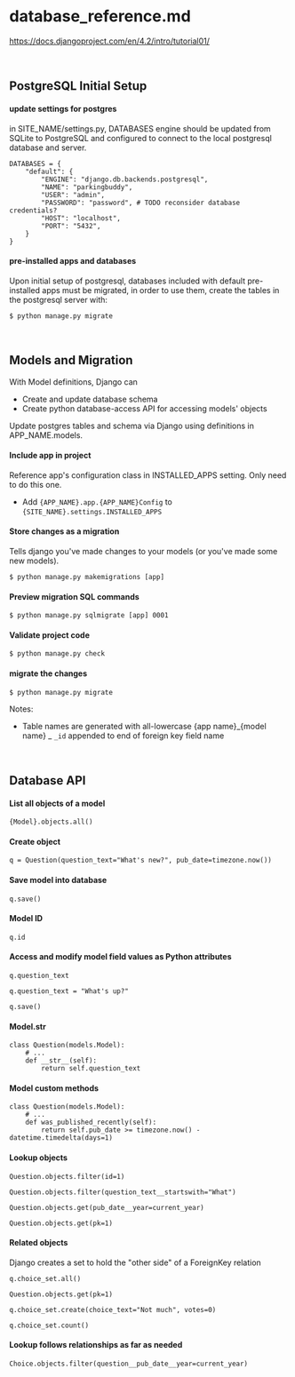 # database_reference.md

https://docs.djangoproject.com/en/4.2/intro/tutorial01/

<br>

PostgreSQL Initial Setup
------------------------

#### update settings for postgres
in SITE_NAME/settings.py, DATABASES engine should be updated from SQLite to PostgreSQL and configured to connect to the local postgresql database and server.

```
DATABASES = {
    "default": {
        "ENGINE": "django.db.backends.postgresql",
        "NAME": "parkingbuddy",
        "USER": "admin",
        "PASSWORD": "password", # TODO reconsider database credentials?
        "HOST": "localhost",
        "PORT": "5432",
    }
}
```

#### pre-installed apps and databases

Upon initial setup of postgresql, databases included with default pre-installed apps must be migrated, in order to use them, create the tables in the postgresql server with:

`$ python manage.py migrate`

  
<br>

Models and Migration
--------------------

With Model definitions, Django can 
- Create and update database schema
- Create python database-access API for accessing models' objects

Update postgres tables and schema via Django using definitions in APP_NAME.models.

#### Include app in project
Reference app's configuration class in INSTALLED_APPS setting. Only need to do this one.

- Add `{APP_NAME}.app.{APP_NAME}Config` to `{SITE_NAME}.settings.INSTALLED_APPS`

#### Store changes as a migration
Tells django you've made changes to your models (or you've made some new models). 

`$ python manage.py makemigrations [app]`

#### Preview migration SQL commands
`$ python manage.py sqlmigrate [app] 0001`


#### Validate project code
`$ python manage.py check`


#### migrate the changes
`$ python manage.py migrate`

Notes:

- Table names are generated with all-lowercase {app name}_{model name}
_ `_id` appended to end of foreign key field name


<br>


Database API
------------

#### List all objects of a model
`{Model}.objects.all()`

#### Create object
`q = Question(question_text="What's new?", pub_date=timezone.now())`

#### Save model into database
`q.save()`

#### Model ID
`q.id`

#### Access and modify model field values as Python attributes
`q.question_text`

`q.question_text = "What's up?"`

`q.save()`


#### Model.__str__

```
class Question(models.Model):
    # ...
    def __str__(self):
        return self.question_text
```

#### Model custom methods

```
class Question(models.Model):
    # ...
    def was_published_recently(self):
        return self.pub_date >= timezone.now() - datetime.timedelta(days=1)
```

#### Lookup objects
`Question.objects.filter(id=1)`

`Question.objects.filter(question_text__startswith="What")`

`Question.objects.get(pub_date__year=current_year)`

`Question.objects.get(pk=1)`


#### Related objects
Django creates a set to hold the "other side" of a ForeignKey relation

`q.choice_set.all()`    

`Question.objects.get(pk=1)`

`q.choice_set.create(choice_text="Not much", votes=0)`

`q.choice_set.count()`


#### Lookup follows relationships as far as needed
`Choice.objects.filter(question__pub_date__year=current_year)`



